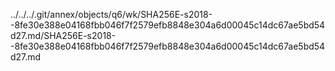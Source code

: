 ../../../.git/annex/objects/q6/wk/SHA256E-s2018--8fe30e388e04168fbb046f7f2579efb8848e304a6d00045c14dc67ae5bd54d27.md/SHA256E-s2018--8fe30e388e04168fbb046f7f2579efb8848e304a6d00045c14dc67ae5bd54d27.md